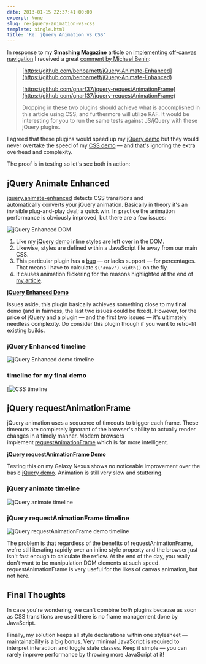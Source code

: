```yaml
---
date: 2013-01-15 22:37:41+00:00
excerpt: None
slug: re-jquery-animation-vs-css
template: single.html
title: 'Re: jQuery Animation vs CSS'
---
```


In response to my **Smashing Magazine** article on [implementing off-canvas navigation](http://coding.smashingmagazine.com/2013/01/15/off-canvas-navigation-for-responsive-website/) I received a great [comment by Michael Benin](http://coding.smashingmagazine.com/2013/01/15/off-canvas-navigation-for-responsive-website/#comment-628183):

>[https://github.com/benbarnett/jQuery-Animate-Enhanced](https://github.com/benbarnett/jQuery-Animate-Enhanced)
>
> [https://github.com/gnarf37/jquery-requestAnimationFrame](https://github.com/gnarf37/jquery-requestAnimationFrame)
>
> Dropping in these two plugins should achieve what is accomplished in this article using CSS, and furthermore will utilize RAF. It would be interesting for you to run the same tests against JS/jQuery with these jQuery plugins.

I agreed that these plugins would speed up my [jQuery demo](http://dbushell.github.com/Responsive-Off-Canvas-Menu/step3-jquery.html) but they would never overtake the speed of my [CSS demo](http://dbushell.github.com/Responsive-Off-Canvas-Menu/step4.html) — and that's ignoring the extra overhead and complexity.

The proof is in testing so let's see both in action:

## jQuery Animate Enhanced

[jquery.animate-enhanced](https://github.com/benbarnett/jQuery-Animate-Enhanced) detects CSS transitions and automatically converts your jQuery animation. Basically in theory it's an invisible plug-and-play deal; a quick win. In practice the animation performance is obviously improved, but there are a few issues:

![jQuery Enhanced DOM](/images/2013/01/jquery-enhanced-html.png)

1. Like my [jQuery demo](http://dbushell.github.com/Responsive-Off-Canvas-Menu/step3-jquery.html) inline styles are left over in the DOM.
2. Likewise, styles are defined within a JavaScript file away from our main CSS.
3. This particular plugin has a [bug](https://github.com/benbarnett/jQuery-Animate-Enhanced/issues/102) — or lacks support — for percentages. That means I have to calculate `$('#nav').width()` on the fly.
4. It causes animation flickering for the reasons highlighted at the end of [my article](http://coding.smashingmagazine.com/2013/01/15/off-canvas-navigation-for-responsive-website/).


**[jQuery Enhanced Demo](http://dbushell.github.com/Responsive-Off-Canvas-Menu/extras/step3-jquery-enhanced.html)**

Issues aside, this plugin basically achieves something close to my final demo (and in fairness, the last two issues could be fixed). However, for the price of jQuery and a plugin — and the first two issues — it's ultimately needless complexity. Do consider this plugin though if you want to retro-fit existing builds.

### jQuery Enhanced timeline

![jQuery Enhanced demo timeline](/images/2013/01/extras-jquery-enhanced.png)

### timeline for my final demo

[![CSS timeline](/images/2013/01/extras-css.png)

## jQuery requestAnimationFrame

jQuery animation uses a sequence of timeouts to trigger each frame. These timeouts are completely ignorant of the browser's ability to actually render changes in a timely manner. Modern browsers implement [requestAnimationFrame](https://developer.mozilla.org/en-US/docs/DOM/window.requestAnimationFrame) which is far more intelligent.

**[jQuery requestAnimationFrame Demo](http://dbushell.github.com/Responsive-Off-Canvas-Menu/extras/step3-jquery-animation-frame.html)**

Testing this on my Galaxy Nexus shows no noticeable improvement over the basic [jQuery demo](http://dbushell.github.com/Responsive-Off-Canvas-Menu/step3-jquery.html). Animation is still very slow and stuttering.

### jQuery animate timeline

![jQuery animate timeline](/images/2013/01/extras-jquery.png)

### jQuery requestAnimationFrame timeline

![jQuery requestAnimationFrame demo timeline](/images/2013/01/extras-jquery-animation-frame.png)

The problem is that regardless of the benefits of requestAnimationFrame, we're still iterating rapidly over an inline style property and the browser just isn't fast enough to calculate the reflow. At the end of the day, you really don't want to be manipulation DOM elements at such speed. requestAnimationFrame is very useful for the likes of canvas animation, but not here.

## Final Thoughts

In case you're wondering, we can't combine _both_ plugins because as soon as CSS transitions are used there is no frame management done by JavaScript.

Finally, my solution keeps all style declarations within one stylesheet — maintainability is a big bonus. Very minimal JavaScript is required to interpret interaction and toggle state classes. Keep it simple — you can rarely improve performance by throwing more JavaScript at it!
